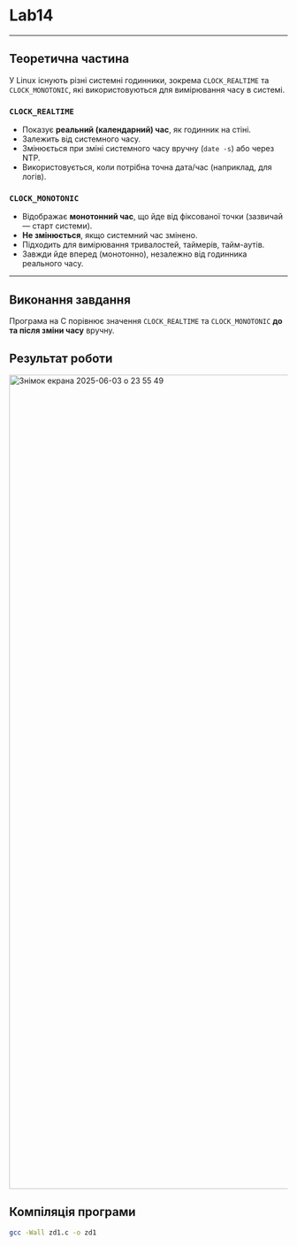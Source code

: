 # Lab14

---

## Теоретична частина
У Linux існують різні системні годинники, зокрема `CLOCK_REALTIME` та `CLOCK_MONOTONIC`, які використовуються для вимірювання часу в системі.

### `CLOCK_REALTIME`
- Показує **реальний (календарний) час**, як годинник на стіні.
- Залежить від системного часу.
- Змінюється при зміні системного часу вручну (`date -s`) або через NTP.
- Використовується, коли потрібна точна дата/час (наприклад, для логів).

### `CLOCK_MONOTONIC`
- Відображає **монотонний час**, що йде від фіксованої точки (зазвичай — старт системи).
- **Не змінюється**, якщо системний час змінено.
- Підходить для вимірювання тривалостей, таймерів, тайм-аутів.
- Завжди йде вперед (монотонно), незалежно від годинника реального часу.

---

## Виконання завдання
Програма на C порівнює значення `CLOCK_REALTIME` та `CLOCK_MONOTONIC` **до та після зміни часу** вручну.

## Результат роботи
<img width="1472" alt="Знімок екрана 2025-06-03 о 23 55 49" src="https://github.com/user-attachments/assets/d91b6140-7086-413a-8c06-53c882d4b2cb" />

## Компіляція програми
```bash
gcc -Wall zd1.c -o zd1
